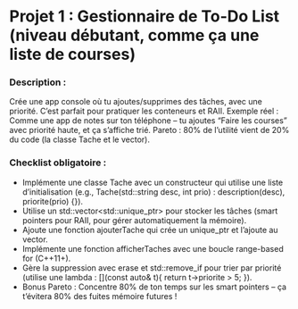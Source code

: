# Projet 1 : Gestionnaire de To-Do List (niveau débutant, comme ça une liste de courses)

### Description :

Crée une app console où tu ajoutes/supprimes des tâches, avec une priorité. C’est parfait pour pratiquer les conteneurs et RAII.
Exemple réel : Comme une app de notes sur ton téléphone – tu ajoutes “Faire les courses” avec priorité haute, et ça s’affiche trié. Pareto : 80% de l’utilité vient de 20% du code (la classe Tache et le vector).

### Checklist obligatoire :

- Implémente une classe Tache avec un constructeur qui utilise une liste d’initialisation (e.g., Tache(std::string desc, int prio) : description(desc), priorite(prio) {}).
- Utilise un std::vector<std::unique_ptr<Tache>> pour stocker les tâches (smart pointers pour RAII, pour gérer automatiquement la mémoire).
- Ajoute une fonction ajouterTache qui crée un unique_ptr et l’ajoute au vector.
- Implémente une fonction afficherTaches avec une boucle range-based for (C++11+).
- Gère la suppression avec erase et std::remove_if pour trier par priorité (utilise une lambda : [](const auto& t){ return t->priorite > 5; }).
- Bonus Pareto : Concentre 80% de ton temps sur les smart pointers – ça t’évitera 80% des fuites mémoire futures !
